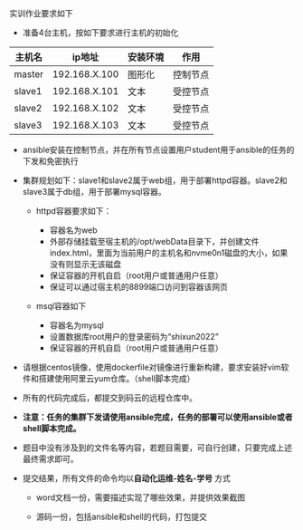 实训作业要求如下

- 准备4台主机，按如下要求进行主机的初始化

 | 主机名 | ip地址        | 安装环境 | 作用     |
  | ------ | ------------- | -------- | -------- |
  | master | 192.168.X.100 | 图形化   | 控制节点 |
  | slave1 | 192.168.X.101 | 文本     | 受控节点 |
  | slave2 | 192.168.X.102 | 文本     | 受控节点 |
  | slave3 | 192.168.X.103 | 文本     | 受控节点 |

- ansible安装在控制节点，并在所有节点设置用户student用于ansible的任务的下发和免密执行

- 集群规划如下：slave1和slave2属于web组，用于部署httpd容器。slave2和slave3属于db组，用于部署mysql容器。

  - httpd容器要求如下：

    - 容器名为web
    - 外部存储挂载至宿主机的/opt/webData目录下，并创建文件index.html，里面为当前用户的主机名和nvme0n1磁盘的大小，如果没有则显示无该磁盘
    - 保证容器的开机自启（root用户或普通用户任意）
    - 保证可以通过宿主机的8899端口访问到容器该网页
  - msql容器如下
    - 容器名为mysql
    - 设置数据库root用户的登录密码为“shixun2022”
    - 保证容器的开机自启（root用户或普通用户任意）

- 请根据centos镜像，使用dockerfile对镜像进行重新构建，要求安装好vim软件和搭建使用阿里云yum仓库。（shell脚本完成）

- 所有的代码完成后，都提交到码云的远程仓库中。

- **注意：任务的集群下发请使用ansible完成，任务的部署可以使用ansible或者shell脚本完成。**

- 题目中没有涉及到的文件名等内容，若题目需要，可自行创建，只要完成上述最终需求即可。

- 提交结果，所有文件的命令均以**自动化运维-姓名-学号** 方式

  - word文档一份，需要描述实现了哪些效果，并提供效果截图
  
  - 源码一份，包括ansible和shell的代码，打包提交
  
    
  
  

